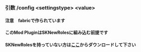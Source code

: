 ### 引数 /config &lt;settingstype&gt; &lt;value&gt;
#### 注意　fabricで作られています
#### このMod PluginはSKNewRolesに組み込む前提です
#### SKNewRolesを持っていない方は<a href="https://sakitibi.github.io/12nin.com/SKNewRoles">ここ</a>からダウンロードして下さい
